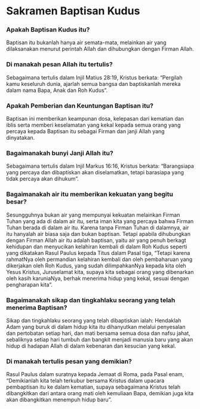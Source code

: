 <h1>Sakramen Baptisan Kudus</h1>

### Apakah Baptisan Kudus itu?
Baptisan itu bukanlah hanya air semata-mata, melainkan air yang dilaksanakan menurut perintah Allah dan dihubungkan dengan Firman Allah.

### Di manakah pesan Allah itu tertulis?
Sebagaimana tertulis dalam Injil Matius 28:19, Kristus berkata: “Pergilah kamu keseluruh dunia, ajarlah semua bangsa dan baptiskanlah mereka dalam nama Bapa, Anak dan Roh Kudus”.

### Apakah Pemberian dan Keuntungan Baptisan itu?
Baptisan ini memberikan keampunan dosa, kelepasan dari kematian dan iblis serta memberi keselamatan yang kekal kepada semua orang yang percaya kepada Baptisan itu sebagai Firman dan janji Allah yang dinyatakan.

### Bagaimanakah bunyi Janji Allah itu?
Sebagaimana tertulis dalam Injil Markus 16:16, Kristus berkata: “Barangsiapa yang percaya dan dibaptiskan akan diselamatkan, tetapi barasiapa yang tidak percaya akan dihukum”.

### Bagaimanakah air itu memberikan kekuatan yang begitu besar?
Sesungguhnya bukan air yang mempunyai kekuatan melainkan Firman Tuhan yang ada di dalam air itu, serta iman kita yang percaya bahwa Firman Tuhan berada di dalam air itu. Karena tanpa Firman Tuhan di dalamnya, air itu hanyalah air biasa saja dan bukan baptisan. Tetapi apabila dihubungkan dengan Firman Allah air itu adalah baptisan, yaitu air yang penuh berkagt kehidupan dan menyucikan kelahiran kembali di dalam Roh Kudus seperti yang dikatakan Rasul Paulus kepada Titus dalam Pasal tiga, “Tetapi karena rahmatNya oleh permandian kelahiran kembali dan oleh pembaharuan yang dikerjakan oleh Roh Kudus, yang sudah dilimpahkanNya kepada kita oleh Yesus Kristus, Juruselamat kita, supaya kita sebagai orang yang dibenarkan oleh kasih karuniaNya, berhak menerima hidup yang kekal, sesuai dengan pengharapan kita”.

### Bagaimanakah sikap dan tingkahlaku seorang yang telah menerima Baptisan?
Sikap dan tingkahlaku seorang yang telah dibaptiskan ialah: Hendaklah Adam yang buruk di dalam hidup kita itu dihanyutkan melalui penyesalan dan pertobatan setiap hari, dan mati bersama semua dosa dan nafsu jahat, sebaliknya setiap hari tumbuh dan bangkit menjadi manusia baru yang akan hidup di hadapan Allah di dalam kebenaran dan kesucian yang kekal.
 
### Di manakah tertulis pesan yang demikian?
Rasul Paulus dalam suratnya kepada Jemaat di Roma, pada Pasal enam, “Demikianlah kita telah terkubur bersama Kristus dalam upacara pembaptisan itu ke dalam kematian, supaya sebagaimana Kristus telah dibangkitkan dari antara orang mati oleh kemuliaan Bapa, demikian juga kita akan dibangkitkan menempuh hidup baru”.

